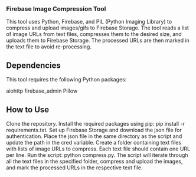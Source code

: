 ### Firebase Image Compression Tool
This tool uses Python, Firebase, and PIL (Python Imaging Library) to compress and upload images/gifs to Firebase Storage. The tool reads a list of image URLs from text files, compresses them to the desired size, and uploads them to Firebase Storage. The processed URLs are then marked in the text file to avoid re-processing.

## Dependencies
This tool requires the following Python packages:

  aiohttp
  firebase_admin
  Pillow

## How to Use
  Clone the repository.
  Install the required packages using pip: pip install -r requirements.txt.
  Set up Firebase Storage and download the json file for authentication.
  Place the json file in the same directory as the script and update the path in the cred variable.
  Create a folder containing text files with lists of image URLs to compress. Each text file should contain one URL per line.
  Run the script: python compress.py.
  The script will iterate through all the text files in the specified folder, compress and upload the images, and mark the processed URLs in the respective text file.

